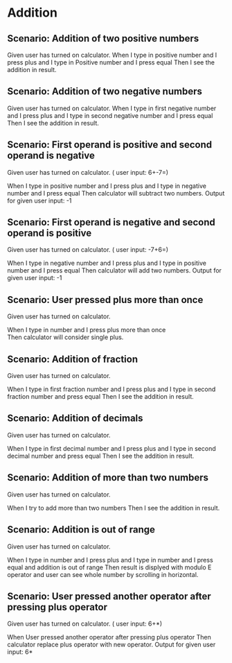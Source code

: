 # Addition

## Scenario: Addition of two positive numbers
  
  Given user has turned on calculator.
  When I type in positive number and I press plus and I type in Positive number
  and I press equal
  Then I see the addition in result.

## Scenario: Addition of two negative numbers
  
  Given user has turned on calculator.
  When I type in first negative number and I press plus and I type in second
  negative number and I press equal
  Then I see the addition in result.
  
## Scenario: First operand is positive and second operand is negative

  Given user has turned on calculator. ( user input: 6+-7=)

  When I type in positive number and I press plus and I type in negative number
  and I press equal
  Then calculator will subtract two numbers. Output for given user input: -1
  
## Scenario: First operand is negative and second operand is positive
  
  Given user has turned on calculator. ( user input: -7+6=)

  When I type in negative number and I press plus and I type in positive number
  and I press equal
  Then calculator will add two numbers. Output for given user input: -1
  
## Scenario: User pressed plus more than once
  
  Given user has turned on calculator.

  When I type in number and I press plus more than once  
  Then calculator will consider single plus.
  
## Scenario: Addition of fraction
  
  Given user has turned on calculator.

  When I type in first fraction number and I press plus and I type in second
  fraction number and press equal
  Then I see the addition in result.
  
## Scenario: Addition of decimals
  
  Given user has turned on calculator.

  When I type in first decimal number and I press plus and I type in second
  decimal number and press equal
  Then I see the addition in result.
  
## Scenario: Addition of more than two numbers
  
  Given user has turned on calculator.
  
  When I try to add more than two numbers
  Then I see the addition in result.
  
## Scenario: Addition is out of range
  
  Given user has turned on calculator.
  
  When I type in number and I press plus and I type in number
  and I press equal and addition is out of range
  Then result is displyed with modulo E operator and user can see whole number
  by scrolling in horizontal.
  
## Scenario: User pressed another operator after pressing plus operator
  
  Given user has turned on calculator. ( user input: 6+*)
  
  When User pressed another operator after pressing plus operator
  Then calculator replace plus operator with new operator. Output for given
  user input: 6*

